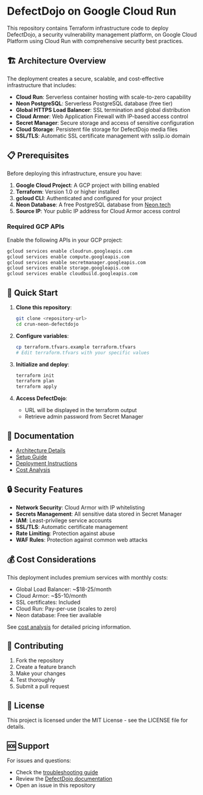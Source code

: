 # DefectDojo on Google Cloud Run

This repository contains Terraform infrastructure code to deploy DefectDojo, a security vulnerability management platform, on Google Cloud Platform using Cloud Run with comprehensive security best practices.

## 🏗️ Architecture Overview

The deployment creates a secure, scalable, and cost-effective infrastructure that includes:

- **Cloud Run**: Serverless container hosting with scale-to-zero capability
- **Neon PostgreSQL**: Serverless PostgreSQL database (free tier)
- **Global HTTPS Load Balancer**: SSL termination and global distribution
- **Cloud Armor**: Web Application Firewall with IP-based access control
- **Secret Manager**: Secure storage and access of sensitive configuration
- **Cloud Storage**: Persistent file storage for DefectDojo media files
- **SSL/TLS**: Automatic SSL certificate management with sslip.io domain

## 📋 Prerequisites

Before deploying this infrastructure, ensure you have:

1. **Google Cloud Project**: A GCP project with billing enabled
2. **Terraform**: Version 1.0 or higher installed
3. **gcloud CLI**: Authenticated and configured for your project
4. **Neon Database**: A free PostgreSQL database from [Neon.tech](https://neon.tech)
5. **Source IP**: Your public IP address for Cloud Armor access control

### Required GCP APIs

Enable the following APIs in your GCP project:

```bash
gcloud services enable cloudrun.googleapis.com
gcloud services enable compute.googleapis.com
gcloud services enable secretmanager.googleapis.com
gcloud services enable storage.googleapis.com
gcloud services enable cloudbuild.googleapis.com
```

## 🚀 Quick Start

1. **Clone this repository**:
   ```bash
   git clone <repository-url>
   cd crun-neon-defectdojo
   ```

2. **Configure variables**:
   ```bash
   cp terraform.tfvars.example terraform.tfvars
   # Edit terraform.tfvars with your specific values
   ```

3. **Initialize and deploy**:
   ```bash
   terraform init
   terraform plan
   terraform apply
   ```

4. **Access DefectDojo**:
   - URL will be displayed in the terraform output
   - Retrieve admin password from Secret Manager

## 📖 Documentation

- [Architecture Details](docs/architecture.md)
- [Setup Guide](docs/setup.md)
- [Deployment Instructions](docs/deployment.md)
- [Cost Analysis](docs/cost-analysis.md)

## 🔒 Security Features

- **Network Security**: Cloud Armor with IP whitelisting
- **Secrets Management**: All sensitive data stored in Secret Manager
- **IAM**: Least-privilege service accounts
- **SSL/TLS**: Automatic certificate management
- **Rate Limiting**: Protection against abuse
- **WAF Rules**: Protection against common web attacks

## 💰 Cost Considerations

This deployment includes premium services with monthly costs:
- Global Load Balancer: ~$18-25/month
- Cloud Armor: ~$5-10/month
- SSL certificates: Included
- Cloud Run: Pay-per-use (scales to zero)
- Neon database: Free tier available

See [cost analysis](docs/cost-analysis.md) for detailed pricing information.

## 🤝 Contributing

1. Fork the repository
2. Create a feature branch
3. Make your changes
4. Test thoroughly
5. Submit a pull request

## 📄 License

This project is licensed under the MIT License - see the LICENSE file for details.

## 🆘 Support

For issues and questions:
- Check the [troubleshooting guide](docs/troubleshooting.md)
- Review the [DefectDojo documentation](https://docs.defectdojo.com/)
- Open an issue in this repository
